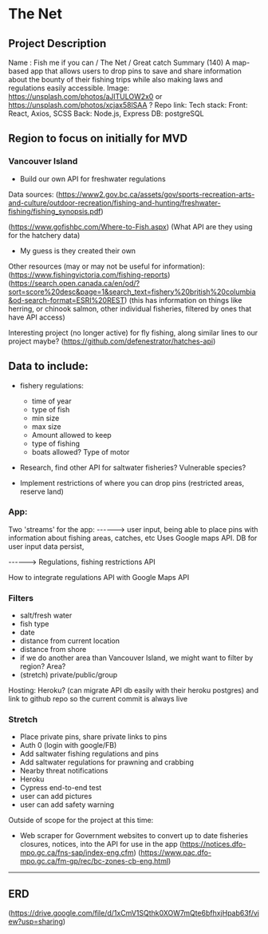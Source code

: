 # The Net

## Project Description

Name : Fish me if you can / The Net / Great catch 
Summary (140)
	A map-based app that allows users to drop pins to save and share information about the bounty of their fishing trips while also making laws and regulations easily accessible.
Image: https://unsplash.com/photos/aJlTULOW2x0 or https://unsplash.com/photos/xcjax58lSAA ?
Repo link:
Tech stack: Front: React, Axios, SCSS Back: Node.js, Express DB: postgreSQL

## Region to focus on initially for MVD

### Vancouver Island

- Build our own API for freshwater regulations

Data sources:
(https://www2.gov.bc.ca/assets/gov/sports-recreation-arts-and-culture/outdoor-recreation/fishing-and-hunting/freshwater-fishing/fishing_synopsis.pdf)

(https://www.gofishbc.com/Where-to-Fish.aspx) (What API are they using for the hatchery data)
- My guess is they created their own

Other resources (may or may not be useful for information):
(https://www.fishingvictoria.com/fishing-reports)
(https://search.open.canada.ca/en/od/?sort=score%20desc&page=1&search_text=fishery%20british%20columbia&od-search-format=ESRI%20REST) (this has information on things like herring, or chinook salmon, other individual fisheries, filtered by ones that have API access)

Interesting project (no longer active) for fly fishing, along similar lines to our project maybe?
(https://github.com/defenestrator/hatches-api)

## Data to include:

- fishery regulations:
	- time of year
	- type of fish
	- min size
	- max size
	- Amount allowed to keep
	- type of fishing
	- boats allowed? Type of motor

- Research, find other API for saltwater fisheries? Vulnerable species? 
- Implement restrictions of where you can drop pins (restricted areas, reserve land)

### App:

Two 'streams' for the app:
------> user input, being able to place pins with information about fishing areas, catches, etc 
        Uses Google maps API. DB for user input data persist, 

------> Regulations, fishing restrictions API

How to integrate regulations API with Google Maps API

### Filters

- salt/fresh water
- fish type
- date
- distance from current location
- distance from shore
- if we do another area than Vancouver Island, we might want to filter by region? Area?
- (stretch) private/public/group

Hosting: Heroku? (can migrate API db easily with their heroku postgres) and link to github repo so the current commit is always live

### Stretch

- Place private pins, share private links to pins
- Auth 0 (login with google/FB)
- Add saltwater fishing regulations and pins
- Add saltwater regulations for prawning and crabbing 
- Nearby threat notifications
- Heroku
- Cypress end-to-end test
- user can add pictures
- user can add safety warning

Outside of scope for the project at this time:

- Web scraper for  Government websites to convert up to date fisheries closures, notices, into the API for use in the app
(https://notices.dfo-mpo.gc.ca/fns-sap/index-eng.cfm)
(https://www.pac.dfo-mpo.gc.ca/fm-gp/rec/bc-zones-cb-eng.html)

***
## ERD
(https://drive.google.com/file/d/1xCmV1SQthk0XOW7mQte6bfhxjHpab63f/view?usp=sharing)

